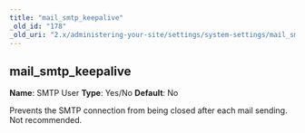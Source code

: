 ```yaml
---
title: "mail_smtp_keepalive"
_old_id: "178"
_old_uri: "2.x/administering-your-site/settings/system-settings/mail_smtp_keepalive"
---
```


## mail\_smtp\_keepalive

**Name**: SMTP User 
**Type**: Yes/No 
**Default**: No

Prevents the SMTP connection from being closed after each mail sending. Not recommended.